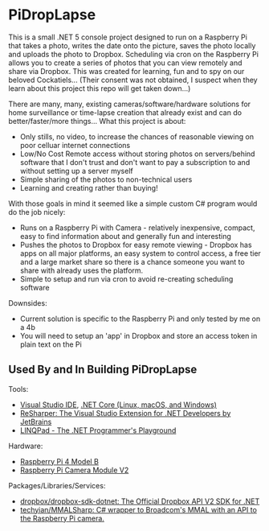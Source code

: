 # PiDropLapse

This is a small .NET 5 console project designed to run on a Raspberry Pi that takes a photo, writes the date onto the picture, saves the photo locally and uploads the photo to Dropbox. Scheduling via cron on the Raspberry Pi allows you to create a series of photos that you can view remotely and share via Dropbox. This was created for learning, fun and to spy on our beloved Cockatiels... (Their consent was not obtained, I suspect when they learn about this project this repo will get taken down...)

There are many, many, existing cameras/software/hardware solutions for home surveillance or time-lapse creation that already exist and can do better/faster/more things... What this project is about:
 - Only stills, no video, to increase the chances of reasonable viewing on poor celluar internet connections
 - Low/No Cost Remote access without storing photos on servers/behind software that I don't trust and don't want to pay a subscription to and without setting up a server myself
 - Simple sharing of the photos to non-technical users
 - Learning and creating rather than buying!

With those goals in mind it seemed like a simple custom C# program would do the job nicely:
 - Runs on a Raspberry Pi with Camera - relatively inexpensive, compact, easy to find information about and generally fun and interesting
 - Pushes the photos to Dropbox for easy remote viewing - Dropbox has apps on all major platforms, an easy system to control access, a free tier and a large market share so there is a chance someone you want to share with already uses the platform.
 - Simple to setup and run via cron to avoid re-creating scheduling software

Downsides:
 - Current solution is specific to the Raspberry Pi and only tested by me on a 4b
 - You will need to setup an 'app' in Dropbox and store an access token in plain text on the Pi

## Used By and In Building PiDropLapse
Tools:
 - [Visual Studio IDE](https://visualstudio.microsoft.com/), [.NET Core (Linux, macOS, and Windows)](https://dotnet.microsoft.com/download/dotnet-core)
 - [ReSharper: The Visual Studio Extension for .NET Developers by JetBrains](https://www.jetbrains.com/resharper/)
 - [LINQPad - The .NET Programmer's Playground](https://www.linqpad.net/)

Hardware:
 - [Raspberry Pi 4 Model B](https://www.raspberrypi.org/products/raspberry-pi-4-model-b/)
 - [Raspberry Pi Camera Module V2](https://www.raspberrypi.org/products/camera-module-v2/)

Packages/Libraries/Services:
 - [dropbox/dropbox-sdk-dotnet: The Official Dropbox API V2 SDK for .NET](https://github.com/dropbox/dropbox-sdk-dotnet)
 - [techyian/MMALSharp: C# wrapper to Broadcom's MMAL with an API to the Raspberry Pi camera.](https://github.com/techyian/MMALSharp)
